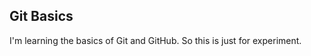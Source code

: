 Git Basics
-------------------
I'm learning the basics of Git and GitHub. So this is just for experiment.